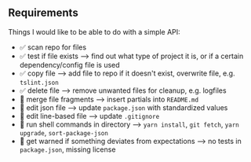 ## Requirements

Things I would like to be able to do with a simple API:

- ✅ scan repo for files
- ✅ test if file exists --> find out what type of project it is, or if a certain dependency/config file is used
- ✅ copy file --> add file to repo if it doesn't exist, overwrite file, e.g. `tslint.json`
- ✅ delete file --> remove unwanted files for cleanup, e.g. logfiles
- 🔳️ merge file fragments --> insert partials into `README.md`
- 🔳️ edit json file --> update `package.json` with standardized values
- 🔳️ edit line-based file --> update `.gitignore`
- 🔳️ run shell commands in directory --> `yarn install`, `git fetch`, `yarn upgrade`, `sort-package-json`
- 🔳️ get warned if something deviates from expectations --> no tests in `package.json`, missing license
